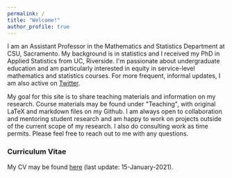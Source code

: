```yaml
---
permalink: /
title: "Welcome!"
author_profile: true
---
```


I am an Assistant Professor in the Mathematics and Statistics Department at CSU, Sacramento. My background is in statistics and I received my PhD in Applied Statistics from UC, Riverside. I'm passionate about undergraduate education and am particularly interested in equity in service-level mathematics and statistics courses. For more frequent, informal updates, I am also active on <a href="https://twitter.com/lgpcappiello" target="_blank">Twitter</a>.

My goal for this site is to share teaching materials and information on my research. Course materials may be found under "Teaching", with original LaTeX and markdown files on my Github. I am always open to collaboration and mentoring student research and am happy to work on projects outside of the current scope of my research. I also do consulting work as time permits. Please feel free to reach out to me with any questions. 

### Curriculum Vitae
My CV may be found <a href="https://lgpcappiello.github.io/CappielloCV.pdf" target="_blank">here</a> (last update: 15-January-2021).
